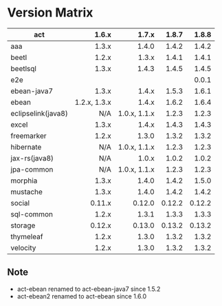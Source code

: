 # Version Matrix

| act                |        1.6.x |        1.7.x |       1.8.7 |       1.8.8 |
| ---                |        ----: |        ----: |       ----: |       ----: |
| aaa                |        1.3.x |        1.4.0 |       1.4.2 |       1.4.2 |
| beetl              |        1.2.x |        1.3.x |       1.4.1 |       1.4.1 |
| beetlsql           |        1.3.x |        1.4.3 |       1.4.5 |       1.4.5 |
| e2e                |              |              |             |       0.0.1 |
| ebean-java7        |        1.3.x |        1.4.x |       1.5.3 |       1.6.1 |
| ebean              | 1.2.x, 1.3.x |        1.4.x |       1.6.2 |       1.6.4 |
| eclipselink(java8) |          N/A | 1.0.x, 1.1.x |       1.2.3 |       1.2.3 |
| excel              |        1.3.x |        1.4.x |       1.4.3 |       1.4.3 |
| freemarker         |        1.2.x |        1.3.0 |       1.3.2 |       1.3.2 |
| hibernate          |          N/A | 1.0.x, 1.1.x |       1.2.3 |       1.2.3 |
| jax-rs(java8)      |          N/A |        1.0.x |       1.0.2 |       1.0.2 |
| jpa-common         |          N/A | 1.0.x, 1.1.x |       1.2.3 |       1.2.3 |
| morphia            |        1.3.x |        1.4.0 |       1.4.2 |       1.5.0 |
| mustache           |        1.3.x |        1.4.0 |       1.4.2 |       1.4.2 |
| social             |       0.11.x |       0.12.0 |      0.12.2 |      0.12.2 |
| sql-common         |        1.2.x |        1.3.1 |       1.3.3 |       1.3.3 |
| storage            |       0.12.x |       0.13.0 |      0.13.2 |      0.13.2 |
| thymeleaf          |        1.2.x |        1.3.0 |       1.3.2 |       1.3.2 |
| velocity           |        1.2.x |        1.3.0 |       1.3.2 |       1.3.2 |

## Note

* act-ebean renamed to act-ebean-java7 since 1.5.2
* act-ebean2 renamed to act-ebean since 1.6.0
